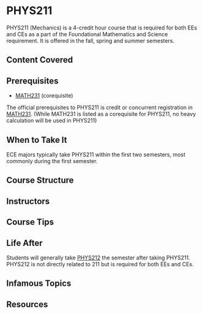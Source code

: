 # PHYS211

PHYS211 (Mechanics) is a 4-credit hour course that is required for both EEs and CEs as a part of the Foundational Mathematics and Science requirement. It is offered in the fall, spring and summer semesters.

## Content Covered


## Prerequisites

- [MATH231](MATH231.md) (corequisite)

The official prerequisites to PHYS211 is credit or concurrent registration in [MATH231](MATH231.md). (While MATH231 is listed as a corequisite for PHYS211, no heavy calculation will be used in PHYS211)

## When to Take It

ECE majors typically take PHYS211 within the first two semesters, most commonly during the first semester.

## Course Structure


## Instructors



## Course Tips


## Life After

Students will generally take [PHYS212](PHYS212.md) the semester after taking PHYS211. PHYS212 is not directly related to 211 but is required for both EEs and CEs. 

## Infamous Topics



## Resources


